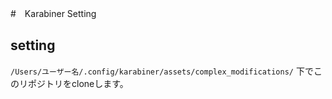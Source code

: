 #　Karabiner Setting

## setting
`/Users/ユーザー名/.config/karabiner/assets/complex_modifications/` 下でこのリポジトリをcloneします。
